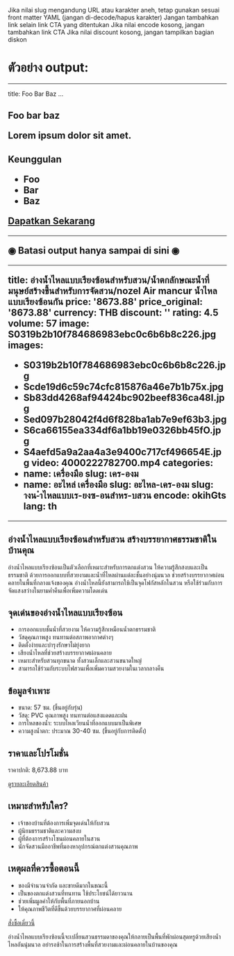 Jika nilai slug mengandung URL atau karakter aneh, tetap gunakan sesuai front matter YAML (jangan di-decode/hapus karakter)
Jangan tambahkan link selain link CTA yang ditentukan
Jika nilai encode kosong, jangan tambahkan link CTA
Jika nilai discount kosong, jangan tampilkan bagian diskon

# ตัวอย่าง output:
---
title: Foo Bar Baz
...

<h2>Foo bar baz

Lorem ipsum dolor sit amet.

<h2>Keunggulan

- Foo
- Bar
- Baz

<div class="flex justify-center my-2">
  <a href="https://buy.csgad.com/asdf" rel="nofollow sponsored" target="_blank" class="py-2 px-4 rounded-md text-white font-semibold bg-gradient-to-r from-[#f73c22] to-[#ff7b48]">Dapatkan Sekarang</a>
</div>  

---  

◉ Batasi output hanya sampai di sini ◉  

---
title: อ่างน้ำไหลแบบเรียงซ้อนสำหรับสวน/น้ำตกลักษณะน้ำที่มนุษย์สร้างขึ้นสำหรับการจัดสวน/nozel Air mancur น้ำไหลแบบเรียงซ้อนกัน
price: '8673.88'
price_original: '8673.88'
currency: THB
discount: ''
rating: 4.5
volume: 57
image: S0319b2b10f784686983ebc0c6b6b8c226.jpg
images:
  - S0319b2b10f784686983ebc0c6b6b8c226.jpg
  - Scde19d6c59c74cfc815876a46e7b1b75x.jpg
  - Sb83dd4268af94424bc902beef836ca48I.jpg
  - Sed097b28042f4d6f828ba1ab7e9ef63b3.jpg
  - S6ca66155ea334df6a1bb19e0326bb45fO.jpg
  - S4aefd5a9a2aa4a3e9400c717cf496654E.jpg
video: 4000222782700.mp4
categories:
  - name: เครื่องมือ
    slug: เคร-องม
  - name: อะไหล่ เครื่องมือ
    slug: อะไหล-เคร-องม
slug: างน-ำไหลแบบเร-ยงซ-อนสำหร-บสวน
encode: okihGts
lang: th
---

<h2>อ่างน้ำไหลแบบเรียงซ้อนสำหรับสวน สร้างบรรยากาศธรรมชาติในบ้านคุณ</h2>

อ่างน้ำไหลแบบเรียงซ้อนเป็นตัวเลือกที่เหมาะสำหรับการตกแต่งสวน ให้ความรู้สึกสงบและเป็นธรรมชาติ ด้วยการออกแบบที่สวยงามและน้ำที่ไหลผ่านแต่ละชั้นอย่างนุ่มนวล ช่วยสร้างบรรยากาศผ่อนคลายในพื้นที่กลางแจ้งของคุณ อ่างน้ำไหลนี้ยังสามารถใช้เป็นจุดโฟกัสหลักในสวน หรือใช้ร่วมกับการจัดแสงสว่างในยามค่ำคืนเพื่อเพิ่มความโดดเด่น

<h2>จุดเด่นของอ่างน้ำไหลแบบเรียงซ้อน</h2>

- การออกแบบชั้นน้ำที่สวยงาม ให้ความรู้สึกเหมือนน้ำตกธรรมชาติ
- วัสดุคุณภาพสูง ทนทานต่อสภาพอากาศต่างๆ
- ติดตั้งง่ายและบำรุงรักษาไม่ยุ่งยาก
- เสียงน้ำไหลที่ช่วยสร้างบรรยากาศผ่อนคลาย
- เหมาะสำหรับสวนทุกขนาด ทั้งสวนเล็กและสวนขนาดใหญ่
- สามารถใช้ร่วมกับระบบไฟสวนเพื่อเพิ่มความสวยงามในเวลากลางคืน

<h2>ข้อมูลจำเพาะ</h2>

- ขนาด: 57 ซม. (ขึ้นอยู่กับรุ่น)
- วัสดุ: PVC คุณภาพสูง ทนทานต่อแสงแดดและฝน
- การไหลของน้ำ: ระบบไหลเวียนน้ำที่ออกแบบมาเป็นพิเศษ
- ความสูงน้ำตก: ประมาณ 30-40 ซม. (ขึ้นอยู่กับการติดตั้ง)

<h2>ราคาและโปรโมชั่น</h2>

ราคาปกติ: 8,673.88 บาท

<div class="flex justify-center my-2">
  <a href="https://buy.csgad.com/okihGts" rel="nofollow sponsored" target="_blank" class="py-2 px-4 rounded-md text-white font-semibold bg-gradient-to-r from-[#f73c22] to-[#ff7b48]">ดูรายละเอียดสินค้า</a>
</div>

<h2>เหมาะสำหรับใคร?</h2>

- เจ้าของบ้านที่ต้องการเพิ่มจุดเด่นให้กับสวน
- ผู้นิยมธรรมชาติและความสงบ
- ผู้ที่ต้องการสร้างโซนผ่อนคลายในสวน
- นักจัดสวนมืออาชีพที่มองหาอุปกรณ์ตกแต่งสวนคุณภาพ

<h2>เหตุผลที่ควรซื้อตอนนี้</h2>

- ของมีจำนวนจำกัด และขายดีมากในขณะนี้
- เป็นของตกแต่งสวนที่ทนทาน ใช้ประโยชน์ได้ยาวนาน
- ช่วยเพิ่มมูลค่าให้กับพื้นที่ภายนอกบ้าน
- ให้คุณภาพชีวิตที่ดีขึ้นด้วยบรรยากาศที่ผ่อนคลาย

<div class="flex justify-center my-2">
  <a href="https://buy.csgad.com/okihGts" rel="nofollow sponsored" target="_blank" class="py-2 px-4 rounded-md text-white font-semibold bg-gradient-to-r from-[#f73c22] to-[#ff7b48]">สั่งซื้อเดี๋ยวนี้</a>
</div>

อ่างน้ำไหลแบบเรียงซ้อนนี้จะเปลี่ยนสวนธรรมดาของคุณให้กลายเป็นพื้นที่พักผ่อนสุดหรูด้วยเสียงน้ำไหลอันนุ่มนวล อย่ารอช้าในการสร้างพื้นที่สวยงามและผ่อนคลายในบ้านของคุณ